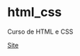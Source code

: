 # html_css
 Curso de HTML e CSS


 <a href="https://andrerochadsr.github.io/html_css/desafios/de010/android.html" target="_blank">Site</a>